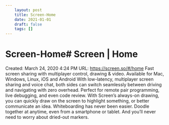 ```yaml
---
 	layout: post
 	title: Screen-Home
 	date: 2021-01-01
 	draft: false
 	tags: []
---
```


# Screen-Home# Screen | Home
Created: March 24, 2020 4:24 PM
URL: https://screen.so/#/home
Fast screen sharing with multiplayer control, drawing & video.
Available for Mac, Windows, Linux, iOS and Android
With low-latency, multiplayer screen sharing and voice chat, both sides can switch seamlessly between driving and navigating with zero overhead.
Perfect for remote pair programming, live debugging, and even code review.
With Screen’s always-on drawing, you can quickly draw on the screen to highlight something, or better communicate an idea.
Whiteboarding has never been easier.
Doodle together at anytime, even from a smartphone or tablet.
And you’ll never need to worry about dried-out markers.
